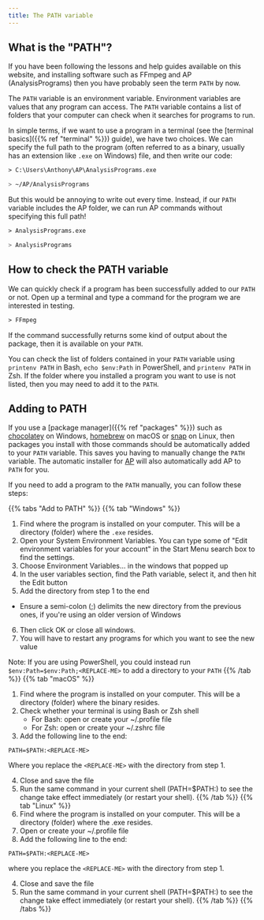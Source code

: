 ```yaml
---
title: The PATH variable
---
```


## What is the "PATH"?

If you have been following the lessons and help guides available on this
website, and installing software such as FFmpeg and AP (AnalysisPrograms) then
you have probably seen the term `PATH` by now. 

The `PATH` variable is an environment variable. Environment variables are values
that any program can access. The `PATH` variable contains a list of folders that
your computer can check when it searches for programs to run.

In simple terms, if we want to use a program in a terminal (see the [terminal basics]({{% ref "terminal" %}}) guide), we have two choices. We can
specify the full path to the program (often referred to as a binary, usually
has an extension like `.exe` on Windows) file, and then write our code:

```ps
> C:\Users\Anthony\AP\AnalysisPrograms.exe 
```

```bash
> ~/AP/AnalysisPrograms
```

But this would be annoying to write out every time. Instead, if our `PATH`
variable includes the AP folder, we can run AP commands without specifying this
full path! 

```ps
> AnalysisPrograms.exe
```

```bash
> AnalysisPrograms
```

## How to check the PATH variable

We can quickly check if a program has been successfully added to our `PATH` or
not. Open up a terminal and type a command for the program we are interested in
testing. 

```ps
> FFmpeg
```

If the command successfully returns some kind of output about the package, then
it is available on your `PATH`.  

You can check the list of folders contained in your `PATH` variable
using `printenv PATH` in Bash, `echo $env:Path` in PowerShell, and 
`printenv PATH` in Zsh. If the folder where you installed a program you want to
use is not listed, then you may need to add it to the `PATH`.

## Adding to PATH

If you use a [package manager]({{% ref "packages" %}}) such as
[chocolatey](https://chocolatey.org/) on Windows, [homebrew](https://brew.sh/)
on macOS or [snap](https://snapcraft.io/) on Linux, then packages you install
with those commands should be automatically added to your `PATH` variable. This
saves you having to manually change the `PATH` variable. The automatic installer
for [AP](https://ap.qut.ecoacoustics.info/basics/installing.html)
will also automatically add AP to `PATH` for you.

If you need to add a program to the `PATH` manually, you can follow these steps:

{{% tabs "Add to PATH" %}}
{{% tab "Windows" %}}
1. Find where the program is installed on your computer. This will be a
   directory (folder) where the `.exe` resides.
2. Open your System Environment Variables. You can type some of "Edit environment variables for your account" in the Start Menu search box to find the settings.
3. Choose Environment Variables... in the windows that popped up
4. In the user variables section, find the Path variable, select it, and then hit the Edit button
5. Add the directory from step 1 to the end
  - Ensure a semi-colon (;) delimits the new directory from the previous ones, if you're using an older version of Windows
6. Then click OK or close all windows.
7. You will have to restart any programs for which you want to see the new value

Note: If you are using PowerShell, you could instead run
`$env:Path=$env:Path;<REPLACE-ME>` to add a directory to your `PATH`
{{% /tab %}}
{{% tab "macOS" %}}
1. Find where the program is installed on your computer. This will be a
   directory (folder) where the binary resides.
2. Check whether your terminal is using Bash or Zsh shell
   - For Bash: open or create your ~/.profile file
   - For Zsh: open or create your ~/.zshrc file
3. Add the following line to the end:

`PATH=$PATH:<REPLACE-ME>`

Where you replace the `<REPLACE-ME>` with the directory from step 1.

4. Close and save the file
5. Run the same command in your current shell (PATH=$PATH:<REPLACE-ME>) to see the change take effect immediately (or restart your shell).
{{% /tab %}}
{{% tab "Linux" %}}
1. Find where the program is installed on your computer. This will be a
   directory (folder) where the .exe resides.
2. Open or create your ~/.profile file
3. Add the following line to the end:

`PATH=$PATH:<REPLACE-ME>`

where you replace the `<REPLACE-ME>` with the directory from step 1.

4. Close and save the file
5. Run the same command in your current shell (PATH=$PATH:<REPLACE-ME>) to see the change take effect immediately (or restart your shell).
{{% /tab %}}
{{% /tabs %}}

